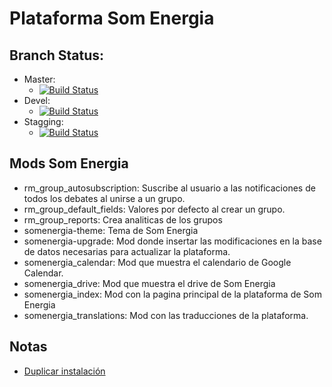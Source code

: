 # Plataforma Som Energia
## Branch Status:  
- Master:
  + [![Build Status](https://travis-ci.org/Som-Energia/plataforma.svg?branch=master)](https://travis-ci.org/Som-Energia/plataforma)
- Devel: 
  + [![Build Status](https://travis-ci.org/Som-Energia/plataforma.svg?branch=devel)](https://travis-ci.org/Som-Energia/plataforma)
- Stagging:
  + [![Build Status](https://travis-ci.org/Som-Energia/plataforma.svg?branch=stagging)](https://travis-ci.org/Som-Energia/plataforma)

## Mods Som Energia
- rm_group_autosubscription: Suscribe al usuario a las notificaciones de todos los debates al unirse a un grupo.
- rm_group_default_fields: Valores por defecto al crear un grupo.
- rm_group_reports: Crea analiticas de los grupos
- somenergia-theme: Tema de Som Energia
- somenergia-upgrade: Mod donde insertar las modificaciones en la base de datos necesarias para actualizar la plataforma.
- somenergia_calendar: Mod que muestra el calendario de Google Calendar.
- somenergia_drive: Mod que muestra el drive de Som Energia
- somenergia_index: Mod con la pagina principal de la plataforma de Som Energia
- somenergia_translations: Mod con las traducciones de la plataforma.

## Notas
- [Duplicar instalación](http://learn.elgg.org/es/1.9/admin/duplicate-installation.html)




